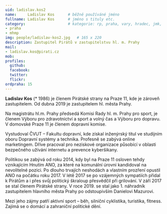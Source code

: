 ```yaml
---
uid: ladislav.kos2
name:     Ladislav Kos  	# běžně používáné jméno
fullname: Ladislav Kos  	# jméno s tituly etc.
category:                 	# kategorie: rp, praha, vary, hradec, jmk, senat
- praha
- mhmp
img: people/ladislav-kos2.jpg   # 165 x 220
description: Zastupitel Pirátů v zastupitelstvu hl. m. Prahy             	# kratký popis, max 160 znaků
mail:
- ladislav.kos@pirati.cz
mob:			  
profiles:
  github:       
  facebook: 
  twitter: 		  
  flickr:		  
ordpraha: 15
---
```


**Ladislav Kos** (* 1986) je členem Pirátské strany na Praze 11, kde je zároveň zastupitelem. Od dubna 2019 je zastupitelem hl. města Prahy.

Na magistrátu hl.m. Prahy předsedá Komisi Rady hl. m. Prahy pro sport, je členem Výboru pro zdravotnictví a sport a volný čas a Výboru pro dopravu. V domovské Praze 11 je členem dopravní komise.

Vystudoval ČVUT – Fakultu dopravní, kde získal inženýrský titul ve studijním oboru Dopravní systémy a technika. Profesně se zabývá online marketingem. Dříve pracoval pro neziskové organizace působící v oblasti bezpečného užívání internetu a prevence kyberšikany.

Politikou se zabývá od roku 2014, kdy byl na Praze 11 osloven tehdy vznikajícím Hnutím ANO, za které na komunální úrovni kandidoval na nevolitelné pozici. Po dlouho trvajích neshodách a vlastním prozření opustil ANO na počátku roku 2017. V létě 2017 se po vzájemných sympatiích přidal k Pirátům a i přes svůj politický škraloup přesvědčil při grilování. V září 2017 se stal členem Pirátské strany. V roce 2019. se stal jako 1. náhradník zastupitelem hlavního města Prahy po odstoupivším Danielovi Mazurovi.

Mezi jeho zájmy patří aktivní sport – běh, silniční cyklistika, turistika, fitness. Zajímá se o domácí a zahraniční politické dění.
